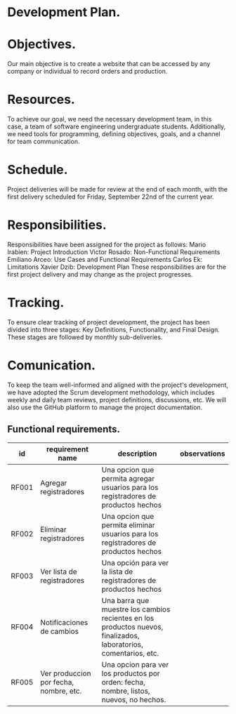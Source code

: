 # Development Plan.
<h1>Objectives.</h1>
Our main objective is to create a website that can be accessed by any company or individual to record orders and production.

<h1>Resources.</h1>
To achieve our goal, we need the necessary development team, in this case, a team of software engineering undergraduate students. Additionally, we need tools for programming, defining objectives, goals, and a channel for team communication.

<h1>Schedule.</h1>
Project deliveries will be made for review at the end of each month, with the first delivery scheduled for Friday, September 22nd of the current year.

<h1>Responsibilities.</h1>
Responsibilities have been assigned for the project as follows:
Mario Irabien: Project Introduction
Victor Rosado: Non-Functional Requirements
Emiliano Arceo: Use Cases and Functional Requirements
Carlos Ek: Limitations
Xavier Dzib: Development Plan
These responsibilities are for the first project delivery and may change as the project progresses.

<h1>Tracking.</h1>
To ensure clear tracking of project development, the project has been divided into three stages: Key Definitions, Functionality, and Final Design. These stages are followed by monthly sub-deliveries.

<h1>Comunication.</h1>
To keep the team well-informed and aligned with the project's development, we have adopted the Scrum development methodology, which includes weekly and daily team reviews, project definitions, discussions, etc. We will also use the GitHub platform to manage the project documentation.

## Functional requirements.
|id|requirement name|description|observations|
|--|----------------|-----------|------------|
|RF001|Agregar registradores|Una opcion que permita agregar usuarios para los registradores de productos hechos||
|RF002|Eliminar registradores|Una opcion que permita eliminar usuarios para los registradores de productos hechos||
|RF003|Ver lista de registradores|Una opción para ver la lista de registradores de productos hechos||
|RF004|Notificaciones de cambios|Una barra que muestre los cambios recientes en los productos nuevos, finalizados, laboratorios, comentarios, etc.||
|RF005|Ver produccion por fecha, nombre, etc.|Una opcion para ver los productos por orden: fecha, nombre, listos, nuevos, no hechos.||
